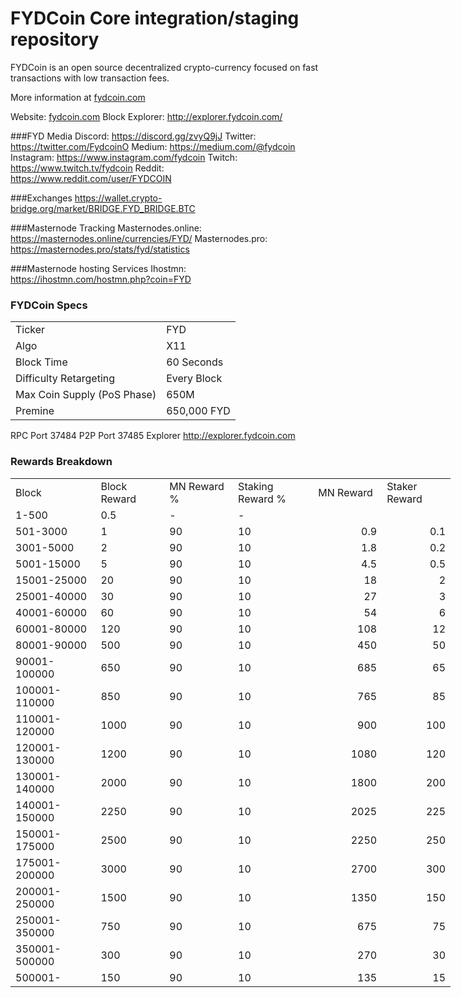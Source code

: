 FYDCoin Core integration/staging repository
=====================================


FYDCoin is an open source decentralized crypto-currency focused on fast transactions with low transaction fees.

More information at [fydcoin.com](http://www.fydcoin.com)

Website: [fydcoin.com](http://www.fydcoin.com)
Block Explorer: http://explorer.fydcoin.com/

###FYD Media
Discord: https://discord.gg/zvyQ9jJ
Twitter: https://twitter.com/FydcoinO
Medium: https://medium.com/@fydcoin
Instagram: https://www.instagram.com/fydcoin
Twitch: https://www.twitch.tv/fydcoin
Reddit: https://www.reddit.com/user/FYDCOIN

###Exchanges
https://wallet.crypto-bridge.org/market/BRIDGE.FYD_BRIDGE.BTC

###Masternode Tracking
Masternodes.online: https://masternodes.online/currencies/FYD/
Masternodes.pro: https://masternodes.pro/stats/fyd/statistics

###Masternode hosting Services
Ihostmn: https://ihostmn.com/hostmn.php?coin=FYD

### FYDCoin Specs
<table>
<tr><td>Ticker</td><td>FYD</td></tr>
<tr><td>Algo</td><td>X11</td></tr>
<tr><td>Block Time</td><td>60 Seconds</td></tr>
<tr><td>Difficulty Retargeting</td><td>Every Block</td></tr>
<tr><td>Max Coin Supply (PoS Phase)</td><td>650M</td></tr>
<tr><td>Premine</td><td>650,000 FYD</td></tr>
</table>

RPC Port 37484 
P2P Port 37485 
Explorer http://explorer.fydcoin.com


### Rewards Breakdown
<table border=0 cellpadding=0 cellspacing=0 width=701 class=xl6553517252
 style='border-collapse:collapse;table-layout:fixed;width:528pt'>
 <col class=xl6553517252 width=139 style='mso-width-source:userset;mso-width-alt:
 4785;width:104pt'>
 <col class=xl6553517252 width=107 span=2 style='mso-width-source:userset;
 mso-width-alt:3702;width:81pt'>
 <col class=xl6553517252 width=134 style='mso-width-source:userset;mso-width-alt:
 4608;width:100pt'>
 <col class=xl6553517252 width=107 span=2 style='mso-width-source:userset;
 mso-width-alt:3702;width:81pt'>
 <tr height=21 style='mso-height-source:userset;height:15.75pt'>
  <td height=21 class=xl6317252 width=139 style='height:15.75pt;width:104pt'>Block</td>
  <td class=xl6317252 width=107 style='width:81pt'>Block Reward</td>
  <td class=xl6317252 width=107 style='width:81pt'>MN Reward %</td>
  <td class=xl6317252 width=134 style='width:100pt'>Staking Reward %</td>
  <td class=xl6317252 width=107 style='width:81pt'>MN Reward</td>
  <td class=xl6317252 width=107 style='width:81pt'>Staker Reward</td>
 </tr>
 <tr height=21 style='mso-height-source:userset;height:15.75pt'>
  <td height=21 class=xl6417252 style='height:15.75pt'>1-500</td>
  <td class=xl6517252>0.5</td>
  <td class=xl6617252>-</td>
  <td class=xl6617252>-</td>
  <td class=xl6717252></td>
  <td class=xl6553517252></td>
 </tr>
 <tr height=21 style='mso-height-source:userset;height:15.75pt'>
  <td height=21 class=xl6417252 style='height:15.75pt'>501-3000</td>
  <td class=xl6617252>1</td>
  <td class=xl6617252>90</td>
  <td class=xl6617252>10</td>
  <td class=xl6717252 align=right>0.9</td>
  <td class=xl6817252 align=right>0.1</td>
 </tr>
 <tr height=21 style='mso-height-source:userset;height:15.75pt'>
  <td height=21 class=xl6417252 style='height:15.75pt'>3001-5000</td>
  <td class=xl6617252>2</td>
  <td class=xl6617252>90</td>
  <td class=xl6617252>10</td>
  <td class=xl6717252 align=right>1.8</td>
  <td class=xl6817252 align=right>0.2</td>
 </tr>
 <tr height=21 style='mso-height-source:userset;height:15.75pt'>
  <td height=21 class=xl6417252 style='height:15.75pt'>5001-15000</td>
  <td class=xl6617252>5</td>
  <td class=xl6617252>90</td>
  <td class=xl6617252>10</td>
  <td class=xl6717252 align=right>4.5</td>
  <td class=xl6817252 align=right>0.5</td>
 </tr>
 <tr height=21 style='mso-height-source:userset;height:15.75pt'>
  <td height=21 class=xl6417252 style='height:15.75pt'>15001-25000</td>
  <td class=xl6617252>20</td>
  <td class=xl6617252>90</td>
  <td class=xl6617252>10</td>
  <td class=xl6717252 align=right>18</td>
  <td class=xl6817252 align=right>2</td>
 </tr>
 <tr height=21 style='mso-height-source:userset;height:15.75pt'>
  <td height=21 class=xl6417252 style='height:15.75pt'>25001-40000</td>
  <td class=xl6617252>30</td>
  <td class=xl6617252>90</td>
  <td class=xl6617252>10</td>
  <td class=xl6717252 align=right>27</td>
  <td class=xl6817252 align=right>3</td>
 </tr>
 <tr height=21 style='mso-height-source:userset;height:15.75pt'>
  <td height=21 class=xl6417252 style='height:15.75pt'>40001-60000</td>
  <td class=xl6617252>60</td>
  <td class=xl6617252>90</td>
  <td class=xl6617252>10</td>
  <td class=xl6717252 align=right>54</td>
  <td class=xl6817252 align=right>6</td>
 </tr>
 <tr height=21 style='mso-height-source:userset;height:15.75pt'>
  <td height=21 class=xl6417252 style='height:15.75pt'>60001-80000</td>
  <td class=xl6617252>120</td>
  <td class=xl6617252>90</td>
  <td class=xl6617252>10</td>
  <td class=xl6717252 align=right>108</td>
  <td class=xl6817252 align=right>12</td>
 </tr>
 <tr height=21 style='mso-height-source:userset;height:15.75pt'>
  <td height=21 class=xl6417252 style='height:15.75pt'>80001-90000</td>
  <td class=xl6617252>500</td>
  <td class=xl6617252>90</td>
  <td class=xl6617252>10</td>
  <td class=xl6717252 align=right>450</td>
  <td class=xl6817252 align=right>50</td>
 </tr>
 <tr height=21 style='mso-height-source:userset;height:15.75pt'>
  <td height=21 class=xl6417252 style='height:15.75pt'>90001-100000</td>
  <td class=xl6617252>650</td>
  <td class=xl6617252>90</td>
  <td class=xl6617252>10</td>
  <td class=xl6717252 align=right>685</td>
  <td class=xl6817252 align=right>65</td>
 </tr>
 <tr height=21 style='mso-height-source:userset;height:15.75pt'>
  <td height=21 class=xl6417252 style='height:15.75pt'>100001-110000</td>
  <td class=xl6617252>850</td>
  <td class=xl6617252>90</td>
  <td class=xl6617252>10</td>
  <td class=xl6717252 align=right>765</td>
  <td class=xl6817252 align=right>85</td>
 </tr>
 <tr height=21 style='mso-height-source:userset;height:15.75pt'>
  <td height=21 class=xl6417252 style='height:15.75pt'>110001-120000</td>
  <td class=xl6617252>1000</td>
  <td class=xl6617252>90</td>
  <td class=xl6617252>10</td>
  <td class=xl6717252 align=right>900</td>
  <td class=xl6817252 align=right>100</td>
 </tr>
 <tr height=21 style='mso-height-source:userset;height:15.75pt'>
  <td height=21 class=xl6417252 style='height:15.75pt'>120001-130000</td>
  <td class=xl6617252>1200</td>
  <td class=xl6617252>90</td>
  <td class=xl6617252>10</td>
  <td class=xl6717252 align=right>1080</td>
  <td class=xl6817252 align=right>120</td>
 </tr>
 <tr height=21 style='mso-height-source:userset;height:15.75pt'>
  <td height=21 class=xl6417252 style='height:15.75pt'>130001-140000</td>
  <td class=xl6617252>2000</td>
  <td class=xl6617252>90</td>
  <td class=xl6617252>10</td>
  <td class=xl6717252 align=right>1800</td>
  <td class=xl6817252 align=right>200</td>
 </tr>
 <tr height=21 style='mso-height-source:userset;height:15.75pt'>
  <td height=21 class=xl6417252 style='height:15.75pt'>140001-150000</td>
  <td class=xl6617252>2250</td>
  <td class=xl6617252>90</td>
  <td class=xl6617252>10</td>
  <td class=xl6717252 align=right>2025</td>
  <td class=xl6817252 align=right>225</td>
 </tr>
 <tr height=21 style='mso-height-source:userset;height:15.75pt'>
  <td height=21 class=xl6417252 style='height:15.75pt'>150001-175000</td>
  <td class=xl6617252>2500</td>
  <td class=xl6617252>90</td>
  <td class=xl6617252>10</td>
  <td class=xl6717252 align=right>2250</td>
  <td class=xl6817252 align=right>250</td>
 </tr>
 <tr height=21 style='mso-height-source:userset;height:15.75pt'>
  <td height=21 class=xl6417252 style='height:15.75pt'>175001-200000</td>
  <td class=xl6617252>3000</td>
  <td class=xl6617252>90</td>
  <td class=xl6617252>10</td>
  <td class=xl6717252 align=right>2700</td>
  <td class=xl6817252 align=right>300</td>
 </tr>
 <tr height=21 style='mso-height-source:userset;height:15.75pt'>
  <td height=21 class=xl6417252 style='height:15.75pt'>200001-250000</td>
  <td class=xl6617252>1500</td>
  <td class=xl6617252>90</td>
  <td class=xl6617252>10</td>
  <td class=xl6717252 align=right>1350</td>
  <td class=xl6817252 align=right>150</td>
 </tr>
 <tr height=21 style='mso-height-source:userset;height:15.75pt'>
  <td height=21 class=xl6417252 style='height:15.75pt'>250001-350000</td>
  <td class=xl6617252>750</td>
  <td class=xl6617252>90</td>
  <td class=xl6617252>10</td>
  <td class=xl6717252 align=right>675</td>
  <td class=xl6817252 align=right>75</td>
 </tr>
 <tr height=21 style='mso-height-source:userset;height:15.75pt'>
  <td height=21 class=xl6417252 style='height:15.75pt'>350001-500000</td>
  <td class=xl6617252>300</td>
  <td class=xl6617252>90</td>
  <td class=xl6617252>10</td>
  <td class=xl6717252 align=right>270</td>
  <td class=xl6817252 align=right>30</td>
 </tr>
 <tr height=21 style='mso-height-source:userset;height:15.75pt'>
   <td height=21 class=xl6417252 style='height:15.75pt'>500001-</td>
   <td class=xl6617252>150</td>
   <td class=xl6617252>90</td>
   <td class=xl6617252>10</td>
   <td class=xl6717252 align=right>135</td>
   <td class=xl6817252 align=right>15</td>
  </tr>
 </table>

